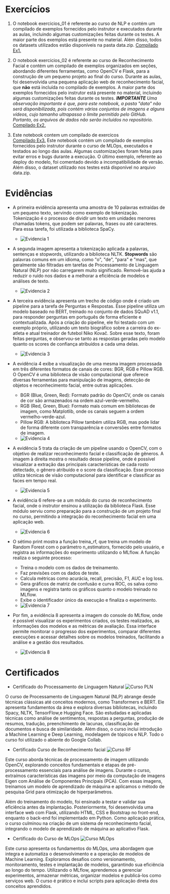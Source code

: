 
# Exercícios

1. O notebook exercicios_01 é referente ao curso de NLP e contém um compilado de exemplos fornecidos pelo instrutor e executados durante as aulas, incluindo algumas customizações feitas durante os testes. A maior parte dos exemplos está presente no material. Além disso, todos os datasets utilizados estão disponíveis na pasta data.zip.
[Compilado Ex1.](exercicios/exercicio_1.ipynb)


2. O notebook exercicios_02 é referente ao curso de Reconhecimento Facial e contém um compilado de exemplos organizados em seções, abordando diferentes ferramentas, como OpenCV e Flask, para a construção de um pequeno projeto ao final do curso.
Durante as aulas, foi desenvolvida uma pequena aplicação web de reconhecimento facial, que **não** está incluída no compilado de exemplos. A maior parte dos exemplos fornecidos pelo instrutor está presente no material, incluindo algumas customizações feitas durante os testes. ***IMPORTANTE*** *Uma observação importante é que, para este notebook, a pasta "data" não será disponibilizada, pois contém vários conjuntos de imagens e alguns vídeos, cujo tamanho ultrapassa o limite permitido pelo GitHub. Portanto, os arquivos de dados não serão incluídos no repositório.*
[Compilado Ex2.](exercicios/exercicio_2.ipynb)

3. Este notebook contem um compilado de exercicos  
[Compilado Ex3.](exercicios/exercicio_3.ipynb)
Este notebook contém um compilado de exemplos fornecidos pelo instrutor durante o curso de MLOps, executados e testados ao longo das aulas. Algumas customizações foram feitas para evitar erros e bugs durante a execução.
O último exemplo, referente ao deploy do modelo, foi comentado devido a incompatibilidade de versão.
Além disso, o dataset utilizado nos testes está disponível no arquivo data.zip.

# Evidências

 - A primeira evidência apresenta uma amostra de 10 palavras extraídas de um pequeno texto, servindo como exemplo de tokenização. Tokenização é o processo de dividir um texto em unidades menores chamadas tokens, que podem ser palavras, frases ou até caracteres. Para essa tarefa, foi utilizada a biblioteca SpaCy.
    - ![Evidencia 1](evidencias/evi_1.png)

- A segunda imagem apresenta a tokenização aplicada a palavras, sentenças e stopwords, utilizando a biblioteca NLTK.
**Stopwords** são palavras comuns em um idioma, como "o", "de", "para" e "mas", que geralmente são filtradas em tarefas de Processamento de Linguagem Natural (NLP) por não carregarem muito significado. Removê-las ajuda a reduzir o ruído nos dados e a melhorar a eficiência de modelos e análises de texto.
    - ![Evidencia 2](evidencias/evi_2.png)

- A terceira evidência apresenta um trecho de código onde é criado um pipeline para a tarefa de Perguntas e Respostas. Esse pipeline utiliza um modelo baseado no BERT, treinado no conjunto de dados SQuAD v1.1, para responder perguntas em português de forma eficiente e contextualizada.
Após a criação do pipeline, ele foi testado com um exemplo próprio, utilizando um texto biográfico sobre a carreira do ex-atleta e atual treinador de futebol Niko Kovač. Sobre esse texto, foram feitas perguntas, e observou-se tanto as respostas geradas pelo modelo quanto os scores de confiança atribuídos a cada uma delas.
    - ![Evidencia 3](evidencias/evi_3.png)


- A evidência 4 exibe a visualização de uma mesma imagem processada em três diferentes formatos de canais de cores: BGR, RGB e Pillow RGB.
O OpenCV é uma biblioteca de visão computacional que oferece diversas ferramentas para manipulação de imagens, detecção de objetos e reconhecimento facial, entre outras aplicações.
    - BGR (Blue, Green, Red): Formato padrão do OpenCV, onde os canais de cor são armazenados na ordem azul-verde-vermelho.
    - RGB (Red, Green, Blue): Formato mais comum em bibliotecas de imagem, como Matplotlib, onde os canais seguem a ordem vermelho-verde-azul.
    - Pillow RGB: A biblioteca Pillow também utiliza RGB, mas pode lidar de forma diferente com transparência e conversões entre formatos de imagem.
    - ![Evidencia 4](evidencias/evi_4.png)

- A evidência 5 trata da criação de um pipeline usando o OpenCV, com o objetivo de realizar reconhecimento facial e classificação de gêneros.
A imagem à direita mostra o resultado desse pipeline, onde é possível visualizar a extração das principais características de cada rosto detectado, o gênero atribuído e o score da classificação. Esse processo utiliza técnicas de visão computacional para identificar e classificar as faces em tempo real.
    - ![Evidencia 5](evidencias/evi_5.png)

- A evidência 6 refere-se a um módulo do curso de reconhecimento facial, onde o instrutor ensinou a utilização da biblioteca Flask. Esse módulo serviu como preparação para a construção de um projeto final no curso, permitindo a integração do reconhecimento facial em uma aplicação web.
    - ![Evidencia 6](evidencias/evi_6.png)


- O sétimo print mostra a função treina_rf, que treina um modelo de Random Forest com o parâmetro n_estimators, fornecido pelo usuário, e registra as informações do experimento utilizando o MLflow.
A função realiza o seguinte processo:

    - Treina o modelo com os dados de treinamento.
    - Faz previsões com os dados de teste.
    - Calcula métricas como acurácia, recall, precisão, F1, AUC e log loss.
    - Gera gráficos de matriz de confusão e curva ROC, os salva como imagens e registra tanto os gráficos quanto o modelo treinado no MLflow.
    - Exibe o identificador único da execução e finaliza o experimento.
    - ![Evidencia 7](evidencias/evi_7.png)


- Por fim, a evidência 8 apresenta a imagem do console do MLflow, onde é possível visualizar os experimentos criados, os testes realizados, as informações dos modelos e as métricas de avaliação. Essa interface permite monitorar o progresso dos experimentos, comparar diferentes execuções e acessar detalhes sobre os modelos treinados, facilitando a análise e a gestão dos resultados.

    - ![Evidencia 8](evidencias/evi_9.png)




# Certificados

- Certificado do Processamento de Linguagem Natural
![Curso PLN](certificados/Curso_PLN.jpg)

O curso de Processamento de Linguagem Natural (NLP) abrange desde técnicas clássicas até conceitos modernos, como Transformers e BERT. Ele apresenta fundamentos da área e explora diversas bibliotecas, incluindo Spacy, NLTK, TensorFlow,e Hugging Face. São estudadas e aplicadas técnicas como análise de sentimentos, respostas a perguntas, produção de resumos, tradução, preenchimento de lacunas, classificação de documentos e busca de similaridade. Além disso, o curso inclui introdução a Machine Learning e Deep Learning, modelagem de tópicos e NLP. Todo o curso foi utilizado o abiente do Google Collab.

- Certificado Curso de Reconhecimento facial
![Curso RF](certificados/Curso_reconhecimento_facial.jpg)

Este curso aborda técnicas de processamento de imagem utilizando OpenCV, explorando conceitos fundamentais e etapas de pré-processamento essenciais para análise de imagens. Durante o curso, extraímos características das imagens por meio da computação de imagens Eigen com Análise de Componentes Principais (PCA). Com essas imagens, treinamos um modelo de aprendizado de máquina e aplicamos o método de pesquisa Grid para otimização de hiperparâmetros.

Além do treinamento do modelo, foi ensinado a testar e validar sua eficiência antes da implantação. Posteriormente, foi desenvolvida uma interface web com Flask, utilizando HTML, CSS e Bootstrap no front-end, enquanto o back-end foi implementado em Python. Como aplicação prática, o curso culminou na criação de um sistema de reconhecimento facial, integrando o modelo de aprendizado de máquina ao aplicativo Flask.



- Certificado do Curso de MLOps
![Curso MLOps](certificados/Curso_MLOps.jpg)

Este curso apresenta os fundamentos do MLOps, uma abordagem que integra e automatiza o desenvolvimento e a operação de modelos de Machine Learning. Exploramos desafios como versionamento, monitoramento, testes e implantação de modelos, garantindo sua eficiência ao longo do tempo. Utilizando o MLflow, aprendemos a gerenciar experimentos, armazenar métricas, organizar modelos e publicá-los como serviços web. O curso é prático e inclui scripts para aplicação direta dos conceitos aprendidos.



